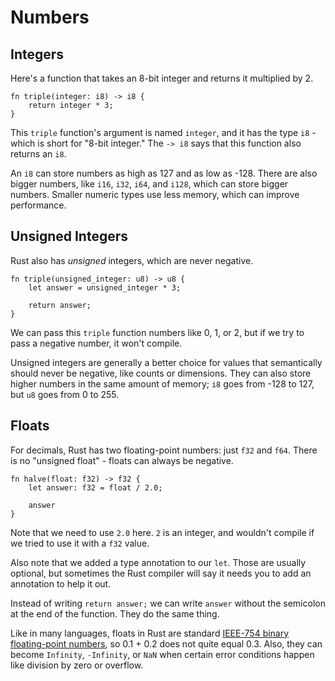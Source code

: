 # Numbers

## Integers

Here's a function that takes an 8-bit integer and returns it multiplied by 2.

```
fn triple(integer: i8) -> i8 {
    return integer * 3;
}
```

This `triple` function's argument is named `integer`, and it has the
type `i8` - which is short for "8-bit integer." The `-> i8` says that 
this function also returns an `i8`.

An `i8` can store numbers as high as 127 and as low as -128. There are also
bigger numbers, like `i16`, `i32`, `i64`, and `i128`, which can store bigger
numbers. Smaller numeric types use less memory, which can improve performance.

## Unsigned Integers

Rust also has *unsigned* integers, which are never negative.

```
fn triple(unsigned_integer: u8) -> u8 {
    let answer = unsigned_integer * 3;

    return answer;
}
```

We can pass this `triple` function numbers like 0, 1, or 2, but if we try to
pass a negative number, it won't compile.

Unsigned integers are generally a better choice for values that semantically
should never be negative, like counts or dimensions. They can also store higher
numbers in the same amount of memory; `i8` goes from -128 to 127, but `u8` goes
from 0 to 255.

## Floats

For decimals, Rust has two floating-point numbers: just `f32` and `f64`. There is no "unsigned float" - floats can always be negative.

```
fn halve(float: f32) -> f32 {
    let answer: f32 = float / 2.0;

    answer
}
```

Note that we need to use `2.0` here. `2` is an integer, and wouldn't compile if we tried to use it with a `f32` value.

Also note that we added a type annotation to our `let`. 
Those are usually optional, but sometimes the Rust compiler will say
it needs you to add an annotation to help it out.

Instead of writing `return answer;` we can write `answer` without 
the semicolon at the end of the function. They do the same thing.

Like in many languages, floats in Rust are standard [IEEE-754 binary floating-point numbers](https://en.wikipedia.org/wiki/IEEE_754#Binary), so 0.1 + 0.2 does not quite equal 0.3. Also, they can become `Infinity`, `-Infinity`, or `NaN` when certain error conditions happen like division by zero or overflow.
